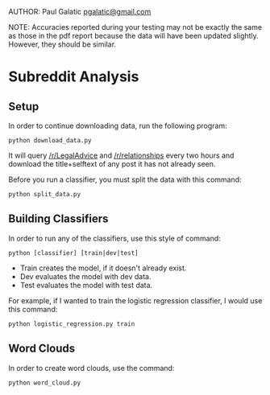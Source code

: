 AUTHOR: Paul Galatic pgalatic@gmail.com

NOTE: Accuracies reported during your testing may not be exactly the same as those in the pdf report because the data will have been updated slightly. However, they should be similar.

# Subreddit Analysis

## Setup

In order to continue downloading data, run the following program:

```
python download_data.py
```

It will query [/r/LegalAdvice](reddit.com/r/LegalAdvice) and [/r/relationships](reddit.com/r/relationships) every two hours and download the title+selftext of any post it has not already seen.

Before you run a classifier, you must split the data with this command:

```
python split_data.py
```

## Building Classifiers

In order to run any of the classifiers, use this style of command:

```
python [classifier] [train|dev|test]
```

* Train creates the model, if it doesn't already exist.
* Dev evaluates the model with dev data.
* Test evaluates the model with test data.

For example, if I wanted to train the logistic regression classifier, I would use this command:

```
python logistic_regression.py train
```

## Word Clouds

In order to create word clouds, use the command:

```
python word_cloud.py
```
